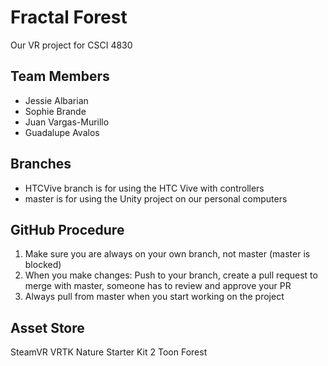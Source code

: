 # Fractal Forest
Our VR project for CSCI 4830

## Team Members
* Jessie Albarian
* Sophie Brande
* Juan Vargas-Murillo
* Guadalupe Avalos

## Branches
* HTCVive branch is for using the HTC Vive with controllers
* master is for using the Unity project on our personal computers

## GitHub Procedure
1. Make sure you are always on your own branch, not master (master is blocked)
2. When you make changes: Push to your branch, create a pull request to merge with master, someone has to review and approve your PR
3. Always pull from master when you start working on the project

## Asset Store
SteamVR
VRTK
Nature Starter Kit 2
Toon Forest
